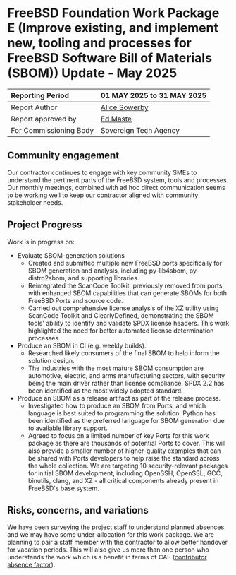 
# FreeBSD Foundation Work Package E (Improve existing, and implement new, tooling and processes for FreeBSD Software Bill of Materials (SBOM)) Update \- May 2025

| Reporting Period | 01 MAY 2025 to 31 MAY 2025 |
| :---- | :---- |
| Report Author | [Alice Sowerby](mailto:alice@freebsdfoundation.org) |
| Report approved by | [Ed Maste](mailto:emaste@freebsdfoundation.org) |
| For Commissioning Body | Sovereign Tech Agency |

## Community engagement

Our contractor continues to engage with key community SMEs to understand the pertinent parts of the FreeBSD system, tools and processes. Our monthly meetings, combined with ad hoc direct communication seems to be working well to keep our contractor aligned with community stakeholder needs.

## Project Progress

Work is in progress on:

* Evaluate SBOM-generation solutions	  
  * Created and submitted multiple new FreeBSD ports specifically for SBOM generation and analysis, including py-lib4sbom, py-distro2sbom, and supporting libraries.   
  * Reintegrated the ScanCode Toolkit, previously removed from ports, with enhanced SBOM capabilities that can generate SBOMs for both FreeBSD Ports and source code.   
  * Carried out comprehensive license analysis of the XZ utility using ScanCode Toolkit and ClearlyDefined, demonstrating the SBOM tools' ability to identify and validate SPDX license headers. This work highlighted the need for better automated license determination processes.  
* Produce an SBOM in CI (e.g. weekly builds).  
  * Researched likely consumers of the final SBOM to help inform the solution design.  
  * The industries with the most mature SBOM consumption are automotive, electric, and arms manufacturing sectors, with security being the main driver rather than license compliance. SPDX 2.2 has been identified as the most widely adopted standard.  
* Produce an SBOM as a release artifact as part of the release process.  
  * Investigated how to produce an SBOM from Ports, and which language is best suited to programming the solution. Python has been identified as the preferred language for SBOM generation due to available library support.  
  * Agreed to focus on a limited number of key Ports for this work package as there are thousands of potential Ports to cover. This will also provide a smaller number of higher-quality examples that can be shared with Ports developers to help raise the standard across the whole collection. We are targeting 10 security-relevant packages for initial SBOM development, including OpenSSH, OpenSSL, GCC, binutils, clang, and XZ \- all critical components already present in FreeBSD's base system.

## Risks, concerns, and variations

We have been surveying the project staff to understand planned absences and we may have some under-allocation for this work package. We are planning to pair a staff member with the contractor to allow better handover for vacation periods. This will also give us more than one person who understands the work which is a benefit in terms of CAF ([contributor absence factor](https://chaoss.community/kb/metric-contributor-absence-factor/#:~:text=The%20Contributor%20Absence%20Factor%20assesses,for%2050%25%20of%20total%20contributions.)).